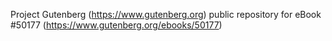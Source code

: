 Project Gutenberg (https://www.gutenberg.org) public repository for
eBook #50177 (https://www.gutenberg.org/ebooks/50177)

